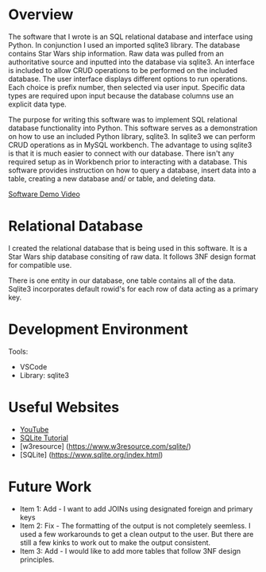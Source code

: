# Overview

The software that I wrote is an SQL relational database and interface using Python. In conjunction I used an imported sqlite3 library.
The database contains Star Wars ship information. Raw data was pulled from an authoritative source and inputted into the database via sqlite3.
An interface is included to allow CRUD operations to be performed on the included database. The user interface displays different options to run operations.
Each choice is prefix number, then selected via user input. Specific data types are required upon input because the database columns use an explicit data type.

The purpose for writing this software was to implement SQL relational database functionality into Python. This software serves as a demonstration
on how to use an included Python library, sqlite3. In sqlite3 we can perform CRUD operations as in MySQL workbench. The advantage to using sqlite3
is that it is much easier to connect with our database. There isn't any required setup as in Workbench prior to interacting with a database.
This software provides instruction on how to query a database, insert data into a table, creating a new database and/ or table, and deleting data.
 
[Software Demo Video](https://youtu.be/KjhwHPjnsQ4)


# Relational Database

I created the relational database that is being used in this software. It is a Star Wars ship database
consiting of raw data. It follows 3NF design format for compatible use.

There is one entity in our database, one table contains all of the data.
Sqlite3 incorporates default rowid's for each row of data acting as a primary key.


# Development Environment

  Tools:
- VSCode
- Library: sqlite3


# Useful Websites

* [YouTube](https://www.youtube.com/watch?v=byHcYRpMgI4&list=WL&index=19&t=2113s)
* [SQLite Tutorial](https://www.sqlitetutorial.net/)
* [w3resource] (https://www.w3resource.com/sqlite/)
* [SQLite] (https://www.sqlite.org/index.html)


# Future Work

* Item 1: Add - I want to add JOINs using designated foreign and primary keys
* Item 2: Fix - The formatting of the output is not completely seemless. I used a few workarounds to get a clean output to the user. But there are still a few kinks to work out
		to make the output consistent.
* Item 3: Add - I would like to add more tables that follow 3NF design principles. 
